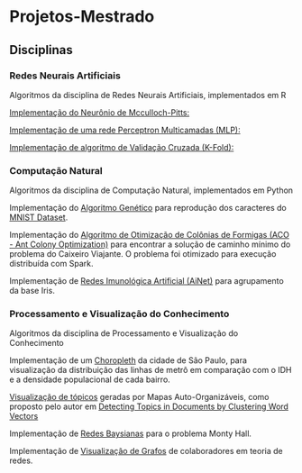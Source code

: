# Projetos-Mestrado

## Disciplinas

###  Redes Neurais Artificiais

Algoritmos da disciplina de Redes Neurais Artificiais, implementados em R

[Implementação do Neurônio de Mcculloch-Pitts:](/Redes%20Neurais/Neuronios.ipynb)

[Implementação de uma rede Perceptron Multicamadas (MLP):](/Redes%20Neurais/MLP.ipynb)

[Implementação de algoritmo de Validação Cruzada (K-Fold):](/Redes%20Neurais/Kfold%20e%20Validação.ipynb)

###  Computação Natural

Algoritmos da disciplina de Computação Natural, implementados em Python

Implementação do [Algoritmo Genético](/Computação%20Natural/Algoritmo%20Genético.ipynb) para reprodução dos caracteres do [MNIST Dataset](https://www.nist.gov/node/1298471/emnist-dataset).

Implementação do [Algoritmo de Otimização de Colônias de Formigas (ACO - Ant Colony Optimization)](/Computação%20Natural/ACO-Spark.ipynb) para encontrar a solução de caminho mínimo do problema do Caixeiro Viajante. O problema foi otimizado para execução distribuída com Spark.

Implementação de [Redes Imunológica Artificial (AiNet)](/Computação%20Natural/aiNet.ipynb) para agrupamento da base Iris.

###  Processamento e Visualização do Conhecimento

Algoritmos da disciplina de Processamento e Visualização do Conhecimento

Implementação de um [Choropleth](http://htmlpreview.github.io/?https://github.com/Guiraiol/Projetos-Mestrado/blob/master/Processamento%20e%20Visualiza%C3%A7%C3%A3o%20do%20Conhecimento/Choropleth.html) da cidade de São Paulo, para visualização da distribuição das linhas de metrô em comparação com o IDH e a densidade populacional de cada bairro.

[Visualização de tópicos](/Processamento%20e%20Visualização%20do%20Conhecimento/SOM_Vis.ipynb) geradas por Mapas Auto-Organizáveis, como proposto pelo autor em [Detecting Topics in Documents by Clustering Word Vectors](https://link.springer.com/chapter/10.1007/978-3-030-23887-2_27)


Implementação de [Redes Baysianas](github.com/Guiraiol/Projetos-Mestrado/blob/master/Processamento%20e%20Visualização%20do%20Conhecimento/Redes%20Bayesianas.ipynb) para o problema Monty Hall.

Implementação de [Visualização de Grafos](https://htmlpreview.github.io/?https://github.com/Guiraiol/Projetos-Mestrado/blob/master/Processamento%20e%20Visualiza%C3%A7%C3%A3o%20do%20Conhecimento/Grafos.html) de colaboradores em teoria de redes.


